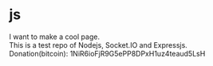 # js
I want to make a cool page.  
This is a test repo of Nodejs, Socket.IO and Expressjs.  
Donation(bitcoin): 1NiR6ioFjR9G5ePP8DPxH1uz4teaud5LsH
